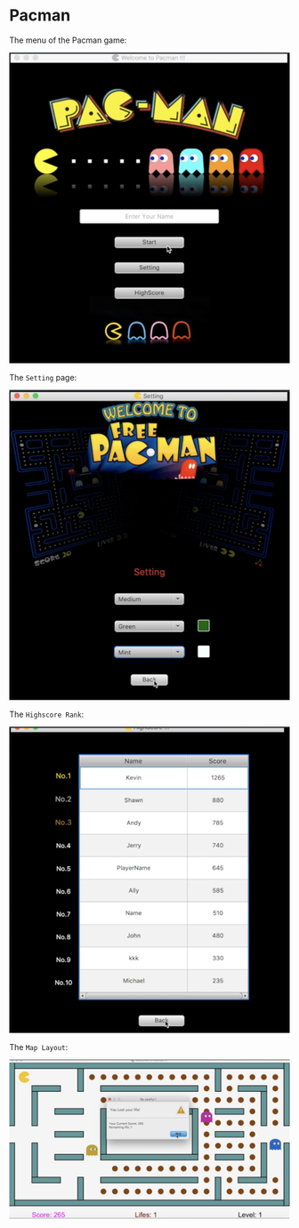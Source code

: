 # Pacman

The menu of the Pacman game: 

![image](/menu.png)

The `Setting` page: 

![image](/setting.png)

The `Highscore Rank`: 

![image](/highscore.png)

The `Map Layout`: 

![image](/Map.png)
